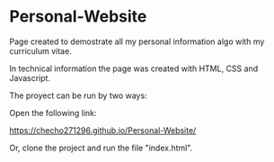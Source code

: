 # Personal-Website

Page created to demostrate all my personal information algo with my curriculum vitae.

In technical information the page was created with HTML, CSS and Javascript.

The proyect can be run by two ways: 

Open the following link:

 https://checho271296.github.io/Personal-Website/


 Or, clone the project and run the file "index.html".
